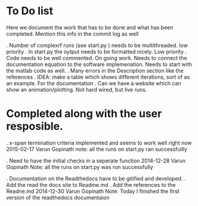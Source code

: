 To Do list
===========

Here we document the work that has to be done and what has been completed. 
Mention this info in the commit log as well

. Number of complexrf runs  (see start.py ) needs to be multithreaded. low priority
. In start.py the oytput needs to be formatted nicely. Low priority 
. Code needs to be well commented. On going work. Needs to connect the documentation equation to the software implemenation. Needs to start with the matlab code as well.
. Many errors in the Description section like the references
. IDEA: make a table which shows different iterations, sort of as an example. For the documentation
. Can we have a website which can show an animation/plotting. Not hard wired, but live runs.



Completed along with the user resposible.
===========================================
. x-span termination criteria implemented and seems to work well right now
	2015-02-17
	Varun Gopinath
	note: all the runs on start.py ran successfullly

. Need to have the initial checks in a seperate function
	2014-12-28
	Varun Gopinath
	Note: all the runs on start.py was run successfully
	

. Documentation on the Readthedocs have to be gitified and developed.
. Add the read the docs site to Readme.md
. Add the references to the Readne.md
	2014-12-30
	Varun Gopinath
	Note: Today I finished the first version of the readthedocs documentaion

